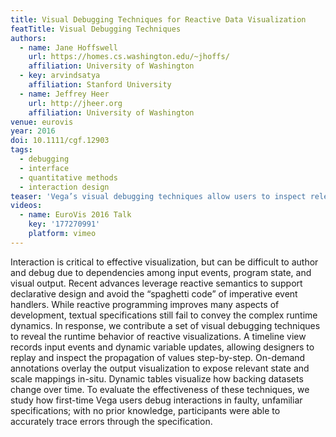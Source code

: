 ```yaml
---
title: Visual Debugging Techniques for Reactive Data Visualization
featTitle: Visual Debugging Techniques
authors:
  - name: Jane Hoffswell
    url: https://homes.cs.washington.edu/~jhoffs/
    affiliation: University of Washington
  - key: arvindsatya
    affiliation: Stanford University
  - name: Jeffrey Heer
    url: http://jheer.org
    affiliation: University of Washington
venue: eurovis
year: 2016
doi: 10.1111/cgf.12903
tags:
  - debugging
  - interface
  - quantitative methods
  - interaction design
teaser: 'Vega’s visual debugging techniques allow users to inspect relevant data transformations and dependencies within their specification in the context of the visualization and interaction events. Signal updates are populated in a timeline, on which users can view dependencies (in red): brush depends on cell, start_coords, and end_coords, as shown in the specification above. Users can rewind the visualization to view previous states (in green) and inspect scale encodings as a tooltip in-situ.'
videos:
  - name: EuroVis 2016 Talk
    key: '177270991'
    platform: vimeo
---
```

Interaction is critical to effective visualization, but can be difficult to author and debug due to dependencies among input events, program state, and visual output. Recent advances leverage reactive semantics to support declarative design and avoid the “spaghetti code” of imperative event handlers. While reactive programming improves many aspects of development, textual specifications still fail to convey the complex runtime dynamics. In response, we contribute a set of visual debugging techniques to reveal the runtime behavior of reactive visualizations. A timeline view records input events and dynamic variable updates, allowing designers to replay and inspect the propagation of values step-by-step. On-demand annotations overlay the output visualization to expose relevant state and scale mappings in-situ. Dynamic tables visualize how backing datasets change over time. To evaluate the effectiveness of these techniques, we study how first-time Vega users debug interactions in faulty, unfamiliar specifications; with no prior knowledge, participants were able to accurately trace errors through the specification.
